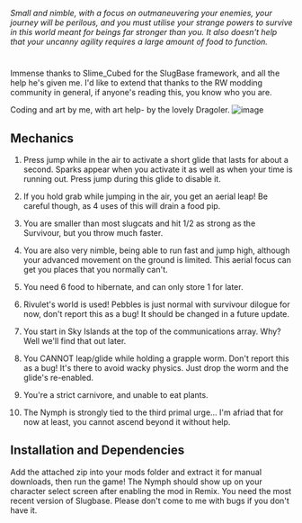 _Small and nimble, with a focus on outmaneuvering your enemies, your journey will be perilous, and you must utilise your strange powers to survive in this world meant for beings far stronger than you. It also doesn't help that your uncanny agility requires a large amount of food to function._
#
Immense thanks to Slime_Cubed for the SlugBase framework, and all the help he's given me. I'd like to extend that thanks to the RW modding community in general, if anyone's reading this, you know who you are.

Coding and art by me, with art help- by the lovely Dragoler.
![image](https://user-images.githubusercontent.com/70826625/145713769-60f02ebd-1085-46f8-988c-3ad5280aa645.png)

Mechanics
-----------------------------------------
1) Press jump while in the air to activate a short glide that lasts for about a second. Sparks appear when you activate it as well as when your time is running out. Press jump during this glide to disable it.

2) If you hold grab while jumping in the air, you get an aerial leap! Be careful though, as 4 uses of this will drain a food pip.

3) You are smaller than most slugcats and hit 1/2 as strong as the Survivour, but you throw much faster.

4) You are also very nimble, being able to run fast and jump high, although your advanced movement on the ground is limited. This aerial focus can get you places that you normally can't.

5) You need 6 food to hibernate, and can only store 1 for later.

6) Rivulet's world is used! Pebbles is just normal with survivour dilogue for now, don't report this as a bug! It should be changed in a future update.

7) You start in Sky Islands at the top of the communications array. Why? Well we'll find that out later.

8) You CANNOT leap/glide while holding a grapple worm. Don't report this as a bug! It's there to avoid wacky physics. Just drop the worm and the glide's re-enabled.

9) You're a strict carnivore, and unable to eat plants.

10) The Nymph is strongly tied to the third primal urge... I'm afriad that for now at least, you cannot ascend beyond it without help. 

Installation and Dependencies
-----------------------------------------
Add the attached zip into your mods folder and extract it for manual downloads, then run the game! The Nymph should show up on your character select screen after enabling the mod in Remix.
You need the most recent version of Slugbase. Please don't come to me with bugs if you don't have it.


